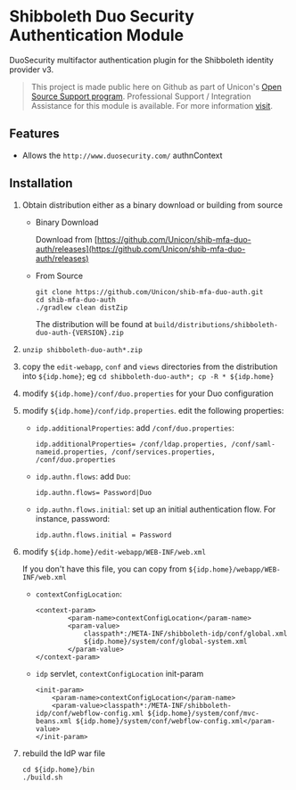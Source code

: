 # Shibboleth Duo Security Authentication Module

DuoSecurity multifactor authentication plugin for the Shibboleth identity provider v3.

> This project is made public here on Github as part of Unicon's [Open Source Support program](https://unicon.net/opensource).
Professional Support / Integration Assistance for this module is available. For more information [visit](https://unicon.net/opensource/shibboleth).

## Features

* Allows the `http://www.duosecurity.com/` authnContext

## Installation

1. Obtain distribution either as a binary download or building from source
    * Binary Download

        Download from [https://github.com/Unicon/shib-mfa-duo-auth/releases](https://github.com/Unicon/shib-mfa-duo-auth/releases)

    * From Source

        ```
        git clone https://github.com/Unicon/shib-mfa-duo-auth.git
        cd shib-mfa-duo-auth
        ./gradlew clean distZip
        ```

        The distribution will be found at `build/distributions/shibboleth-duo-auth-{VERSION}.zip`
1. `unzip shibboleth-duo-auth*.zip`
1. copy the `edit-webapp`, `conf` and `views` directories from the distribution into `${idp.home}`; eg `cd shibboleth-duo-auth*; cp -R * ${idp.home}`
1. modify `${idp.home}/conf/duo.properties` for your Duo configuration
1. modify `${idp.home}/conf/idp.properties`. edit the following properties:
    * `idp.additionalProperties`: add `/conf/duo.properties`:

        ```
        idp.additionalProperties= /conf/ldap.properties, /conf/saml-nameid.properties, /conf/services.properties, /conf/duo.properties
        ```

    * `idp.authn.flows`: add `Duo`:

        ```
        idp.authn.flows= Password|Duo
        ```

    * `idp.authn.flows.initial`: set up an initial authentication flow. For instance, password:

        ```
        idp.authn.flows.initial = Password
        ```

1. modify `${idp.home}/edit-webapp/WEB-INF/web.xml`

    If you don't have this file, you can copy from `${idp.home}/webapp/WEB-INF/web.xml`

    * `contextConfigLocation`:

        ```
        <context-param>
                <param-name>contextConfigLocation</param-name>
                <param-value>
                    classpath*:/META-INF/shibboleth-idp/conf/global.xml
                    ${idp.home}/system/conf/global-system.xml
                </param-value>
        </context-param>
        ```

    * `idp` servlet, `contextConfigLocation` init-param

        ```
        <init-param>
            <param-name>contextConfigLocation</param-name>
            <param-value>classpath*:/META-INF/shibboleth-idp/conf/webflow-config.xml ${idp.home}/system/conf/mvc-beans.xml ${idp.home}/system/conf/webflow-config.xml</param-value>
        </init-param>
        ```

1. rebuild the IdP war file

    ```
    cd ${idp.home}/bin
    ./build.sh
    ```
